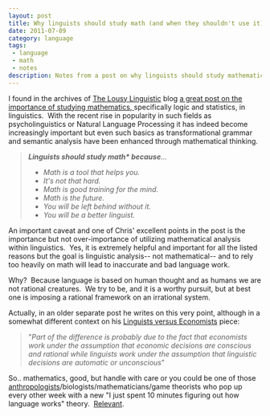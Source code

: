 ```yaml
---
layout: post
title: Why linguists should study math (and when they shouldn't use it)
date: 2011-07-09
category: language
tags:
 - language
 - math
 - notes
description: Notes from a post on why linguists should study mathematics and when they should use it.
---
```


<p>I found in the archives of&nbsp;<a class="offsite-link-inline" href="http://thelousylinguist.blogspot.com/" target="_blank">The Lousy Linguistic</a> blog <a href="http://thelousylinguist.blogspot.com/2010/01/why-linguists-should-study-math.html" target="_blank">a great post on the importance of studying mathematics, </a>specifically logic and statistics, in linguistics. &nbsp;With the recent rise in popularity in such fields as psycholinguistics or Natural Language Processing it has indeed become increasingly important but even such basics as transformational grammar and semantic analysis have been enhanced through mathematical thinking.</p>
<blockquote>
<p><em><strong>Linguists should study math* because</strong>...</em></p>
<p style="padding-left: 30px;"><em><a name="more"></a></em></p>
<ul style="padding-left: 30px;">
<li><em>Math is a tool that helps you.&nbsp;</em></li>
<li><em>It's not that hard.&nbsp;</em></li>
<li><em>Math is good training for the mind.</em></li>
<li><em>Math is the future.</em></li>
<li><em>You will be left behind without it.</em></li>
<li><em>You will be a better linguist.&nbsp;</em></li>
</ul>
</blockquote>
<p>An important caveat and one of Chris' excellent points in the post is the importance but not over-importance of utilizing mathematical analysis within linguistics. &nbsp;Yes, it is extremely helpful and important for all the listed reasons but the goal is linguistic analysis-- not mathematical-- and to rely too heavily on math will lead to inaccurate and bad language work.</p>
<p>Why? &nbsp;Because language is based on human thought and as humans we are not rational creatures. &nbsp;We try to be, and it is a worthy pursuit, but at best one is imposing a rational framework on an irrational system.</p>
<p>Actually, in an older separate post he writes on this very point, although in a somewhat different context on his <a href="http://thelousylinguist.blogspot.com/2007/12/linguists-vs-economists.html">Linguists versus Economists</a> piece:</p>
<blockquote>
<p>"<em>Part of the difference is probably due to the fact that economists work under the assumption that economic decisions are conscious and rational while linguists work under the assumption that linguistic decisions are automatic or unconscious</em>"</p>
</blockquote>
<p>So.. mathematics, good, but handle with care or you could be one of those <a href="http://www.businessweek.com/lifestyle/content/healthday/651912.html">anthropologists</a>/biologists/mathematicians/game theorists who pop up every other week with a new "I just spent 10 minutes figuring out how language works" theory. &nbsp;<a href="http://xkcd.com/793/" target="_blank">Relevant</a>.</p>

